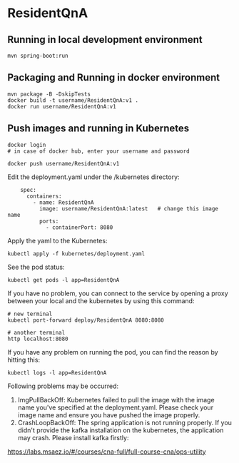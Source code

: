 # ResidentQnA

## Running in local development environment

```
mvn spring-boot:run
```

## Packaging and Running in docker environment

```
mvn package -B -DskipTests
docker build -t username/ResidentQnA:v1 .
docker run username/ResidentQnA:v1
```

## Push images and running in Kubernetes

```
docker login 
# in case of docker hub, enter your username and password

docker push username/ResidentQnA:v1
```

Edit the deployment.yaml under the /kubernetes directory:
```
    spec:
      containers:
        - name: ResidentQnA
          image: username/ResidentQnA:latest   # change this image name
          ports:
            - containerPort: 8080

```

Apply the yaml to the Kubernetes:
```
kubectl apply -f kubernetes/deployment.yaml
```

See the pod status:
```
kubectl get pods -l app=ResidentQnA
```

If you have no problem, you can connect to the service by opening a proxy between your local and the kubernetes by using this command:
```
# new terminal
kubectl port-forward deploy/ResidentQnA 8080:8080

# another terminal
http localhost:8080
```

If you have any problem on running the pod, you can find the reason by hitting this:
```
kubectl logs -l app=ResidentQnA
```

Following problems may be occurred:

1. ImgPullBackOff:  Kubernetes failed to pull the image with the image name you've specified at the deployment.yaml. Please check your image name and ensure you have pushed the image properly.
1. CrashLoopBackOff: The spring application is not running properly. If you didn't provide the kafka installation on the kubernetes, the application may crash. Please install kafka firstly:

https://labs.msaez.io/#/courses/cna-full/full-course-cna/ops-utility

